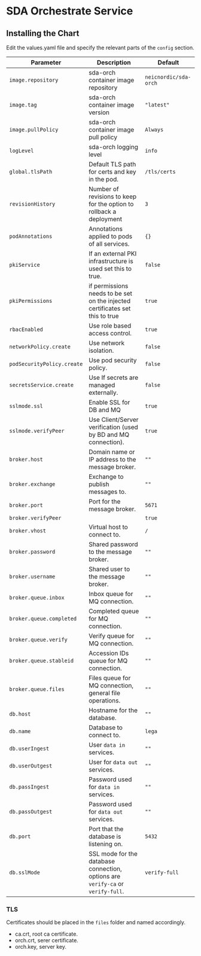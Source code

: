 # SDA Orchestrate Service

## Installing the Chart

Edit the values.yaml file and specify the relevant parts of the `config` section.  

Parameter | Description | Default
--------- | ----------- | -------
`image.repository` | sda-orch container image repository | `neicnordic/sda-orch`
`image.tag` | sda-orch  container image version | `"latest"`
`image.pullPolicy` | sda-orch container image pull policy | `Always`
`logLevel` | sda-orch logging level | `info`
`global.tlsPath` | Default TLS path for certs and key in the pod. | `/tls/certs`
`revisionHistory` | Number of revisions to keep for the option to rollback a deployment | `3`
`podAnnotations` | Annotations applied to pods of all services. |`{}`
`pkiService` | If an external PKI infrastructure is used set this to true. |`false`
`pkiPermissions` | if permissions needs to be set on the injected certificates set this to true | `true`
`rbacEnabled` | Use role based access control. |`true`
`networkPolicy.create` | Use network isolation. | `false`
`podSecurityPolicy.create` | Use pod security policy. | `false`
`secretsService.create` | Use If secrets are managed externally. | `false`
`sslmode.ssl` | Enable SSL for DB and MQ | `true`
`sslmode.verifyPeer` | Use Client/Server verification (used by BD and MQ connection). | `true`
`broker.host` | Domain name or IP address to the message broker. |`""`
`broker.exchange` | Exchange to publish messages to. |`""`
`broker.port` | Port for the message broker. |`5671`
`broker.verifyPeer` |  | `true`
`broker.vhost` | Virtual host to connect to. | `/`
`broker.password` | Shared password to the message broker. | `""`
`broker.username` | Shared user to the message broker. | `""`
`broker.queue.inbox` | Inbox queue for MQ connection. | `""`
`broker.queue.completed` | Completed queue for MQ connection. | `""`
`broker.queue.verify` | Verify queue for MQ connection. | `""`
`broker.queue.stableid` | Accession IDs queue for MQ connection. | `""`
`broker.queue.files` | Files queue for MQ connection, general file operations. | `""`
`db.host` | Hostname for the database. |`""`
`db.name` | Database to connect to. |`lega`
`db.userIngest` | User `data in` services. |`""`
`db.userOutgest` | User for `data out` services. |`""`
`db.passIngest` | Password used for `data in` services. |`""`
`db.passOutgest` | Password used for `data out` services. |`""`
`db.port` | Port that the database is listening on. |`5432`
`db.sslMode` | SSL mode for the database connection, options are `verify-ca` or `verify-full`. | `verify-full`



### TLS

Certificates should be placed in the `files` folder and named accordingly.

- ca.crt, root ca certificate.
- orch.crt, serer certificate.
- orch.key, server key.

